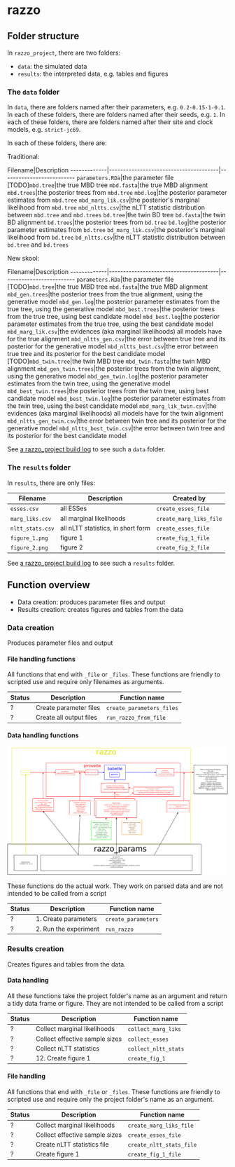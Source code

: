 # razzo

## Folder structure

In `razzo_project`, there are two folders:

 * `data`: the simulated data
 * `results`: the interpreted data, e.g. tables and figures

### The `data` folder

In `data`, there are folders named after their parameters, e.g. `0.2-0.15-1-0.1`.
In each of these folders, there are folders named after their seeds, e.g. `1`.
In each of these folders, there are folders named after their site and clock models, e.g. `strict-jc69`.

In each of these folders, there are:

Traditional:

Filename|Description
-------------|---------------------------------------|--------------------------
`parameters.RDa`|the parameter file
[TODO]`mbd.tree`|the true MBD tree
`mbd.fasta`|the true MBD alignment
`mbd.trees`|the posterior trees from `mbd.tree`
`mbd.log`|the posterior parameter estimates from `mbd.tree`
`mbd_marg_lik.csv`|the posterior's marginal likelihood from `mbd.tree`
`mbd_nltts.csv`|the nLTT statistic distribution between `mbd.tree` and `mbd.trees`
`bd.tree`|the twin BD tree
`bd.fasta`|the twin BD alignment
`bd.trees`|the posterior trees from `bd.tree`
`bd.log`|the posterior parameter estimates from `bd.tree`
`bd_marg_lik.csv`|the posterior's marginal likelihood from `bd.tree`
`bd_nltts.csv`|the nLTT statistic distribution between `bd.tree` and `bd.trees`

New skool:

Filename|Description
-------------|---------------------------------------|--------------------------
`parameters.RDa`|the parameter file
[TODO]`mbd.tree`|the true MBD tree
`mbd.fasta`|the true MBD alignment
`mbd_gen.trees`|the posterior trees from the true alignment, using the generative model
`mbd_gen.log`|the posterior parameter estimates from the true tree, using the generative model
`mbd_best.trees`|the posterior trees from the true tree, using best candidate model
`mbd_best.log`|the posterior parameter estimates from the true tree, using the best candidate model
`mbd_marg_lik.csv`|the evidences (aka marginal likelihoods) all models have for the true alignment 
`mbd_nltts_gen.csv`|the error between true tree and its posterior for the generative model
`mbd_nltts_best.csv`|the error between true tree and its posterior for the best candidate model
[TODO]`mbd_twin.tree`|the twin MBD tree
`mbd_twin.fasta`|the twin MBD alignment
`mbd_gen_twin.trees`|the posterior trees from the twin alignment, using the generative model
`mbd_gen_twin.log`|the posterior parameter estimates from the twin tree, using the generative model
`mbd_best_twin.trees`|the posterior trees from the twin tree, using best candidate model
`mbd_best_twin.log`|the posterior parameter estimates from the twin tree, using the best candidate model
`mbd_marg_lik_twin.csv`|the evidences (aka marginal likelihoods) all models have for the twin alignment 
`mbd_nltts_gen_twin.csv`|the error between twin tree and its posterior for the generative model
`mbd_nltts_best_twin.csv`|the error between twin tree and its posterior for the best candidate model

See [a razzo_project build log](https://travis-ci.org/richelbilderbeek/razzo_project/jobs/457099656#L1789)
to see such a `data` folder.

### The `results` folder

In `results`, there are only files:

Filename|Description|Created by
-------------|---------------------------------------|--------------------------
`esses.csv`|all ESSes|`create_esses_file`
`marg_liks.csv`|all marginal likelihoods|`create_marg_liks_file`
`nltt_stats.csv`|all nLTT statistics, in short form|`create_esses_file`
`figure_1.png`|figure 1|`create_fig_1_file`
`figure_2.png`|figure 2|`create_fig_2_file`

See [a razzo_project build log](https://travis-ci.org/richelbilderbeek/razzo_project/builds/458324105#L2074)
to see such a `results` folder.

## Function overview

 * Data creation: produces parameter files and output
 * Results creation: creates figures and tables from the data

### Data creation

Produces parameter files and output

#### File handling functions

All functions that end with `_file` or `_files`.
These functions are friendly to scripted use and
require only filenames as arguments.

Status|Description|Function name
---|---|---
?|Create parameter files|`create_parameters_files`
?|Create all output files|`run_razzo_from_file`

#### Data handling functions

![Overview of the data handling functions](overview.png)

These functions do the actual work. 
They work on parsed data and are not intended to be called from a script

Status|Description|Function name
---|---|---
?|1. Create parameters|`create_parameters`
?|2. Run the experiment|`run_razzo`

### Results creation

Creates figures and tables from the data.

#### Data handling

All these functions take the project folder's name as an argument
and return a tidy data frame or figure.
They are not intended to be called from a script

Status|Description|Function name
---|---|---
?|Collect marginal likelihoods|`collect_marg_liks`
?|Collect effective sample sizes|`collect_esses`
?|Collect nLTT statistics|`collect_nltt_stats`
?|12. Create figure 1|`create_fig_1`

#### File handling

All functions that end with `_file` or `_files`.
These functions are friendly to scripted use and
require only the project folder's name as an argument.

Status|Description|Function name
---|---|---
?|Collect marginal likelihoods|`create_marg_liks_file`
?|Collect effective sample sizes|`create_esses_file`
?|Create nLTT statistics file|`create_nltt_stats_file`
?|Create figure 1|`create_fig_1_file`

